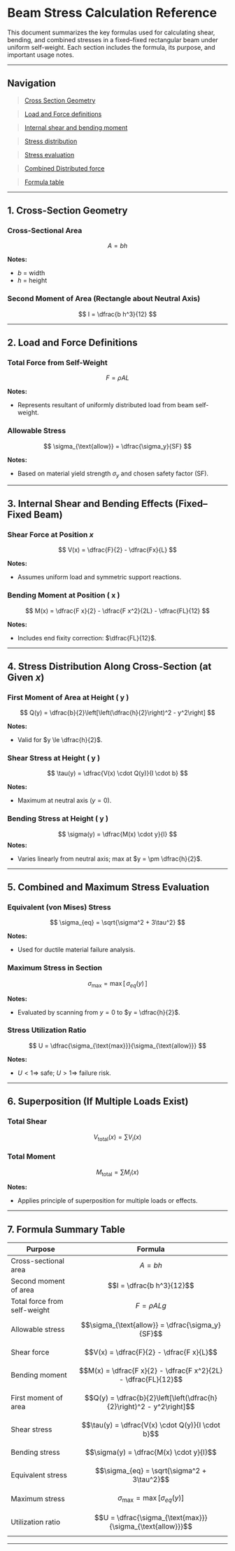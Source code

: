 
# Beam Stress Calculation Reference

This document summarizes the key formulas used for calculating shear, bending, and combined stresses in a fixed–fixed rectangular beam under uniform self-weight. Each section includes the formula, its purpose, and important usage notes.

---
## Navigation
> [Cross Section Geometry](#1-cross-section-geometry)

> [Load and Force definitions](#2-load-and-force-definitions)

> [Internal shear and bending moment](#3-internal-shear-and-bending-effects-fixedfixed-beam)

> [Stress distribution](#4-stress-distribution-along-cross-section-at-given-)

> [Stress evaluation](#5-combined-and-maximum-stress-evaluation)

> [Combined Distributed force](#6-superposition-if-multiple-loads-exist)

> [Formula table](#7-formula-summary-table)
---

## 1. Cross-Section Geometry

### **Cross-Sectional Area**
$$
A = bh
$$

**Notes:**  
- $b$ = width  
- $h$ = height  

### **Second Moment of Area (Rectangle about Neutral Axis)**
$$
I = \dfrac{b h^3}{12}
$$

---

## 2. Load and Force Definitions

### **Total Force from Self-Weight**
$$
F = \rho A L
$$

**Notes:**  
- Represents resultant of uniformly distributed load from beam self-weight.

### **Allowable Stress**
$$
\sigma_{\text{allow}} = \dfrac{\sigma_y}{SF}
$$

**Notes:**  
- Based on material yield strength $\sigma_y$ and chosen safety factor \(SF\).

---

## 3. Internal Shear and Bending Effects (Fixed–Fixed Beam)

### **Shear Force at Position $x$**
$$
V(x) = \dfrac{F}{2} - \dfrac{Fx}{L}
$$

**Notes:**  
- Assumes uniform load and symmetric support reactions.

### **Bending Moment at Position \( x \)**
$$
M(x) = \dfrac{F x}{2} - \dfrac{F x^2}{2L} - \dfrac{FL}{12}
$$

**Notes:**  
- Includes end fixity correction: $\dfrac{FL}{12}$.

---

## 4. Stress Distribution Along Cross-Section (at Given $x$)

### **First Moment of Area at Height \( y \)**
$$
Q(y) = \dfrac{b}{2}\left[\left(\dfrac{h}{2}\right)^2 - y^2\right]
$$

**Notes:**  
- Valid for $y \le \dfrac{h}{2}$.  

### **Shear Stress at Height \( y \)**
$$
\tau(y) = \dfrac{V(x) \cdot Q(y)}{I \cdot b}
$$

**Notes:**  
- Maximum at neutral axis $(y = 0)$.

### **Bending Stress at Height \( y \)**
$$
\sigma(y) = \dfrac{M(x) \cdot y}{I}
$$
**Notes:**  
- Varies linearly from neutral axis; max at $y = \pm \dfrac{h}{2}$.

---

## 5. Combined and Maximum Stress Evaluation

### **Equivalent (von Mises) Stress**
$$
\sigma_{eq} = \sqrt{\sigma^2 + 3\tau^2}
$$

**Notes:**  
- Used for ductile material failure analysis.

### **Maximum Stress in Section**
$$
\sigma_{\text{max}} = \max\left[\,\sigma_{eq}(y)\,\right]
$$

**Notes:**  
- Evaluated by scanning from $y = 0$ to $y = \dfrac{h}{2}$.

### **Stress Utilization Ratio**
$$
U = \dfrac{\sigma_{\text{max}}}{\sigma_{\text{allow}}}
$$

**Notes:**  
- $U < 1 \Rightarrow$ safe; $U > 1 \Rightarrow$ failure risk.

---

## 6. Superposition (If Multiple Loads Exist)

### **Total Shear**
$$
V_{\text{total}}(x) = \sum V_i(x)
$$

### **Total Moment**
$$
M_{\text{total}} = \sum M_i(x)
$$

**Notes:**  
- Applies principle of superposition for multiple loads or effects.

---

## 7. Formula Summary Table

| Purpose | Formula |
|---------|---------|
| Cross-sectional area | $$A = bh$$ |
| Second moment of area | $$I = \dfrac{b h^3}{12}$$ |
| Total force from self-weight | $$F = \rho A L g$$ |
| Allowable stress | $$\sigma_{\text{allow}} = \dfrac{\sigma_y}{SF}$$ |
| Shear force | $$V(x) = \dfrac{F}{2} - \dfrac{F x}{L}$$ |
| Bending moment | $$M(x) = \dfrac{F x}{2} - \dfrac{F x^2}{2L} - \dfrac{FL}{12}$$ |
| First moment of area | $$Q(y) = \dfrac{b}{2}\left[\left(\dfrac{h}{2}\right)^2 - y^2\right]$$ |
| Shear stress | $$\tau(y) = \dfrac{V(x) \cdot Q(y)}{I \cdot b}$$ |
| Bending stress | $$\sigma(y) = \dfrac{M(x) \cdot y}{I}$$ |
| Equivalent stress | $$\sigma_{eq} = \sqrt{\sigma^2 + 3\tau^2}$$ |
| Maximum stress | $$\sigma_{\text{max}} = \max\left[\sigma_{eq}(y)\right]$$ |
| Utilization ratio | $$U = \dfrac{\sigma_{\text{max}}}{\sigma_{\text{allow}}}$$ |

---